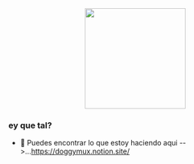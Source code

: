 
<div id="header" align="center">
  <img src="https://media.giphy.com/media/xT8pdY1jyzYYU6Gpaw/giphy.gif" width="200"/>
</div>

### ey que tal?
- 🔭 Puedes encontrar lo que estoy haciendo aqui -->...https://doggymux.notion.site/
<!--
**doggymux/Doggymux** is a ✨ _special_ ✨ repository because its `README.md` (this file) appears on your GitHub profile.

Here are some ideas to get you started:


- 🌱 I’m currently learning ...
- 👯 I’m looking to collaborate on ...
- 🤔 I’m looking for help with ...
- 💬 Ask me about ...
- 📫 How to reach me: ...
- 😄 Pronouns: ...
- ⚡ Fun fact: ...
-->
